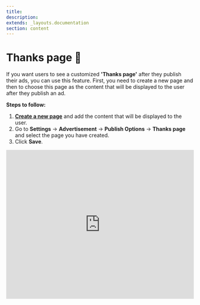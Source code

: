 ```yaml
---
title:
description:
extends: _layouts.documentation
section: content
---
```


# Thanks page 🙏

If you want users to see a customized **'Thanks page'** after they publish their ads, you can use this feature. 
First, you need to create a new page and then to choose this page as the content that will be displayed to the user after they publish an ad.

**Steps to follow:**

1.  **[Create a new page](content-add-pages)**  and add the content that will be displayed to the user.
2.  Go to  **Settings**  ->  **Advertisement**  ->  **Publish Options**  ->  **Thanks page**  and select the page you have created.
3.  Click  **Save**.


<iframe width="100%" height="400px" src="https://www.youtube.com/embed/pfNKgFrf8o8" title="Yclas video" frameborder="0" allow="accelerometer; autoplay; clipboard-write; encrypted-media; gyroscope; picture-in-picture" allowfullscreen></iframe>
 

